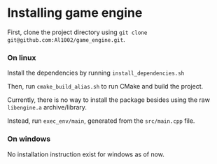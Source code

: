 # Installing game engine

First, clone the project directory using `git clone git@github.com:Al1002/game_engine.git`.

### On linux

Install the dependencies by running `install_dependencies.sh`

Then, run `cmake_build_alias.sh` to run CMake and build the project.

Currently, there is no way to install the package besides using the raw `libengine.a` archive/library.

Instead, run `exec_env/main`, generated from the `src/main.cpp` file.

### On windows

No installation instruction exist for windows as of now.